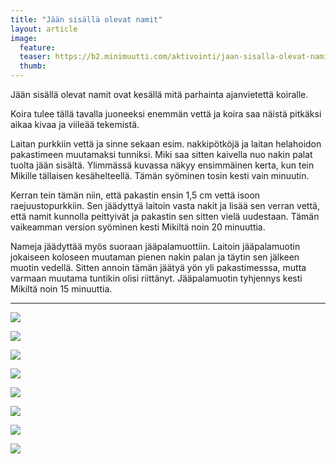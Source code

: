 ```yaml
---
title: "Jään sisällä olevat namit"
layout: article
image:
  feature:
  teaser: https://b2.minimuutti.com/aktivointi/jaan-sisalla-olevat-namit/DSC36569-245px.jpg
  thumb:
---
```


Jään sisällä olevat namit ovat kesällä mitä parhainta ajanvietettä koiralle.

Koira tulee tällä tavalla juoneeksi enemmän vettä ja koira saa näistä pitkäksi aikaa kivaa ja viileää tekemistä.

Laitan purkkiin vettä ja sinne sekaan esim. nakkipötköjä ja laitan helahoidon pakastimeen muutamaksi tunniksi. Miki saa sitten kaivella nuo nakin palat tuolta jään sisältä. Ylimmässä kuvassa näkyy ensimmäinen kerta, kun tein Mikille tällaisen kesähelteellä. Tämän syöminen tosin kesti vain minuutin.

Kerran tein tämän niin, että pakastin ensin 1,5 cm vettä isoon raejuustopurkkiin. Sen jäädyttyä laitoin vasta nakit ja lisää sen verran vettä, että namit kunnolla peittyivät ja pakastin sen sitten vielä uudestaan. Tämän vaikeamman version syöminen kesti Mikiltä noin 20 minuuttia. 

Nameja jäädyttää myös suoraan jääpalamuottiin. Laitoin jääpalamuotin jokaiseen koloseen muutaman pienen nakin palan ja täytin sen jälkeen muotin vedellä. Sitten annoin tämän jäätyä yön yli pakastimesssa, mutta varmaan muutama tuntikin olisi riittänyt. Jääpalamuotin tyhjennys kesti Mikiltä noin 15 minuuttia.

---

![](https://b2.minimuutti.com/aktivointi/jaan-sisalla-olevat-namit/DSC29716_2-800px.jpg)

![](https://b2.minimuutti.com/aktivointi/jaan-sisalla-olevat-namit/DSC36534-800px.jpg)

![](https://b2.minimuutti.com/aktivointi/jaan-sisalla-olevat-namit/DSC36564-800px.jpg)

![](https://b2.minimuutti.com/aktivointi/jaan-sisalla-olevat-namit/DSC36624-800px.jpg)

![](https://b2.minimuutti.com/aktivointi/jaan-sisalla-olevat-namit/DSC36520-800px.jpg)

![](https://b2.minimuutti.com/aktivointi/jaan-sisalla-olevat-namit/DSC43352-800px.jpg)

![](https://b2.minimuutti.com/aktivointi/jaan-sisalla-olevat-namit/DSC43440-800px.jpg)

![](https://b2.minimuutti.com/aktivointi/jaan-sisalla-olevat-namit/DSC42930-800px.jpg)
